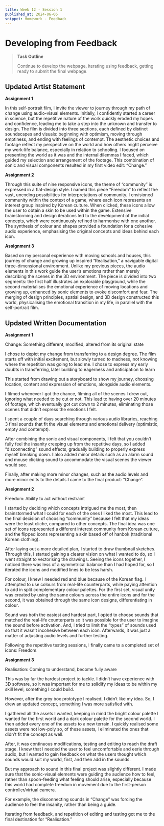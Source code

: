 ```yaml
---
title: Week 12 - Session 1
published_at: 2024-06-06
snippet: Homework - Feedback
---
```

# Developing from Feedback
>**Task Outline**
> 
> Continue to develop the webpage, iterating using feedback, getting ready to submit the final webpage.

## Updated Artist Statement
**Assignment 1**

In this self-portrait film, I invite the viewer to journey through my path of change using audio-visual elements. Initially, I confidently started a career in science, but the repetitive nature of the work quickly eroded my hopes and confidence, leading me to take a step into the unknown and transfer to design. The film is divided into three sections, each defined by distinct soundscapes and visuals: beginning with optimism, moving through emptiness, and ending with feelings of contempt. The aesthetic choices and footage reflect my perspective on the world and how others might perceive my work-life balance, especially in relation to schooling. I focused on presenting the world as it was and the internal dilemmas I faced, which guided my selection and arrangement of the footage. This combination of sonic and visual components resulted in my first video edit: “Change.”

**Assignment 2**

Through this suite of nine responsive icons, the theme of “community” is expressed in a flat-design style. I named this piece “Freedom” to reflect the vast, unending possibilities for interpretations of community. I envisioned community within the context of a game, where each icon represents an interest group inspired by Korean culture. When clicked, these icons allow the user to obtain a skin to be used within the game. Extensive brainstorming and design iterations led to the development of the initial concepts, which were continuously refined to harmonise with one another. The synthesis of colour and shapes provided a foundation for a cohesive audio experience, emphasising the original concepts and ideas behind each icon.

**Assignment 3**

Based on my personal experience with moving schools and houses, this journey of change and growing up inspired “Realisation,” a navigable digital three-dimensional environment. Unlike my previous pieces, the audio elements in this work guide the user’s emotions rather than merely describing the scenes in the 3D environment. The piece is divided into two segments: the first half illustrates an explorable playground, while the second materialises the emotional experience of moving locations and growing up, enhanced by sonic elements to evoke discomfort and fear. The merging of design principles, spatial design, and 3D design constructed this world, physicalising the emotional transition in my life, in parallel with the self-portrait film.


## Updated Written Documentation
**Assignment 1**

Change: Something different, modified, altered from its original state

I chose to depict my change from transferring to a design degree. The film starts off with initial excitement, but slowly turned to madness, not knowing where the repetition was going to lead me. I chose to express my early doubts in transferring, later building to eagerness and anticipation to learn

This started from drawing out a storyboard to show my journey, choosing location, content and expression of emotions, alongside audio elements.

I filmed whenever I got the chance, filming all of the scenes I drew out, ignoring what needed to be cut or not. This lead to having over 20 minutes of footage, which eventually got cut down to 2 minutes, eliminating those scenes that didn’t express the emotions I felt.

I spent a couple of days searching through various audio libraries, reaching 3 final sounds that fit the visual elements and emotional delivery (optimistic, empty and contempt).

After combining the sonic and visual components, I felt that you couldn’t fully feel the insanity creeping up from the repetitive days, so I added “disconnecting” sound effects, gradually building to properly express myself breaking down. I also added minor details such as an alarm sound and mouse clicking sound to accommodate the visual scenes the viewer would see.

Finally, after making more minor changes, such as the audio levels and more minor edits to the details I came to the final product: “Change”. 


**Assignment 2**

Freedom: Ability to act without restraint

I started by deciding which concepts intrigued me the most, then brainstormed what I could for each of the ones I liked the most. This lead to the final decision of choosing “community” because I felt that my ideas were the least cliche, compared to other concepts. The final idea was one set of icons represented a different interest community from Korean culture, and the flipped icons representing a skin based off of hanbok (traditional Korean clothing).

After laying out a more detailed plan, I started to draw thumbnail sketches. Through this, I started gaining a clearer vision on what I wanted to do, so I went straight to vectorising the drawings. Seeing the icons together, I noticed there was less of a symmetrical balance than I had hoped for, so I iterated the icons and modified lines to be less harsh.

For colour, I knew I needed red and blue because of the Korean flag. I attempted to use colours from real-life counterparts, while paying attention to add in split complementary colour palettes. For the first set, visual unity was created by using the same colours across the entire icons and for the second, it was obtained through the same icon designs, differentiating in colour.

Sound was both the easiest and hardest part, I opted to choose sounds that matched the real-life counterparts so it was possible for the user to imagine the sound before activation. And, I tried to limit the “types” of sounds used so that it wasn’t incohesive between each icon. Afterwards, it was just a matter of adjusting audio levels and further testing.

Following the repetitive testing sessions, I finally came to a completed set of icons: Freedom.

**Assignment 3**

Realisation: Coming to understand, become fully aware

This was by far the hardest project to tackle. I didn’t have experience with 3D software, so it was important for me to solidify my ideas to be within my skill level, something I could build.

However, after the grey box prototype I realised, I didn’t like my idea. So, I drew an updated concept, something I was more satisfied with. 

I gathered all the assets I wanted, keeping in mind the bright colour palette I wanted for the first world and a dark colour palette for the second world. I then added every one of the assets to a new terrain. I quickly realised some assets were not low-poly so, of these assets, I eliminated the ones that didn’t fit the concept as well. 

After, it was continuous modifications, testing and editing to reach the draft stage. I knew that I needed the user to feel uncomfortable and eerie through audio, but I wanted to gain feedback on what the users thought which sounds would suit my world, first, and then add in the sounds.

But my approach to sound in this final project was slightly different. I made sure that the sonic-visual elements were guiding the audience how to feel, rather than spoon-feeding what feeling should arise, especially because this world had complete freedom in movement due to the first-person controller/virtual camera. 

For example, the disconnecting sounds in “Change” was forcing the audience to feel the insanity, rather than being a guide.

Iterating from feedback, and repetition of editing and testing got me to the final destination for “Realisation.”
